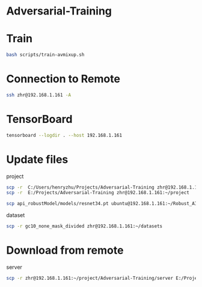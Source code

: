 # Adversarial-Training

# Train
```bash
bash scripts/train-avmixup.sh
```

# Connection to Remote
```bash
ssh zhr@192.168.1.161 -A
```

# TensorBoard
```bash
tensorboard --logdir . --host 192.168.1.161
```

# Update files
project
```bash
scp -r  C:/Users/henryzhu/Projects/Adversarial-Training zhr@192.168.1.161:~/project 
scp -r  E:/Projects/Adversarial-Training zhr@192.168.1.161:~/project 

scp api_robustModel/models/resnet34.pt ubuntu@192.168.1.161:~/Robust_AI_2021/api_robustModel
```

dataset
```bash
scp -r gc10_none_mask_divided zhr@192.168.1.161:~/datasets 
```

# Download from remote
server
```bash
scp -r zhr@192.168.1.161:~/project/Adversarial-Training/server E:/Projects/Adversarial-Training
```